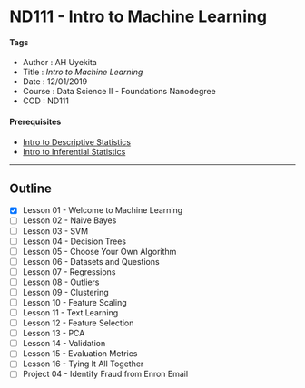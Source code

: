 # ND111 - Intro to Machine Learning

#### Tags
* Author : AH Uyekita
* Title  :  _Intro to Machine Learning_
* Date   : 12/01/2019
* Course : Data Science II - Foundations Nanodegree
* COD    : ND111

#### Prerequisites

* [Intro to Descriptive Statistics][rel_1]
* [Intro to Inferential Statistics][rel_2]


[rel_1]: https://www.udacity.com/course/intro-to-descriptive-statistics--ud827
[rel_2]: https://www.udacity.com/course/intro-to-inferential-statistics--ud201

***

## Outline

- [x] Lesson 01 - Welcome to Machine Learning
- [ ] Lesson 02 - Naive Bayes
- [ ] Lesson 03 - SVM
- [ ] Lesson 04 - Decision Trees
- [ ] Lesson 05 - Choose Your Own Algorithm
- [ ] Lesson 06 - Datasets and Questions
- [ ] Lesson 07 - Regressions
- [ ] Lesson 08 - Outliers
- [ ] Lesson 09 - Clustering
- [ ] Lesson 10 - Feature Scaling
- [ ] Lesson 11 - Text Learning
- [ ] Lesson 12 - Feature Selection
- [ ] Lesson 13 - PCA
- [ ] Lesson 14 - Validation
- [ ] Lesson 15 - Evaluation Metrics
- [ ] Lesson 16 - Tying It All Together
- [ ] Project 04 - Identify Fraud from Enron Email
